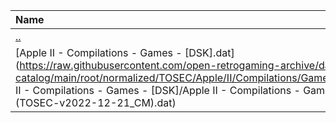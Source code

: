 |Name|Size|
|:---|---:|
|[..](../index.html)|DIR|
|[Apple II - Compilations - Games - [DSK].dat](https://raw.githubusercontent.com/open-retrogaming-archive/dat-catalog/main/root/normalized/TOSEC/Apple/II/Compilations/Games/[DSK]/Apple II - Compilations - Games - [DSK]/Apple II - Compilations - Games - [DSK] (TOSEC-v2022-12-21_CM).dat)|57402|
